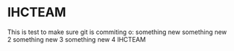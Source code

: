 IHCTEAM
=======
This is test to make sure git is commiting
o: 
something new
something new 2
something new 3
something new 4
IHCTEAM